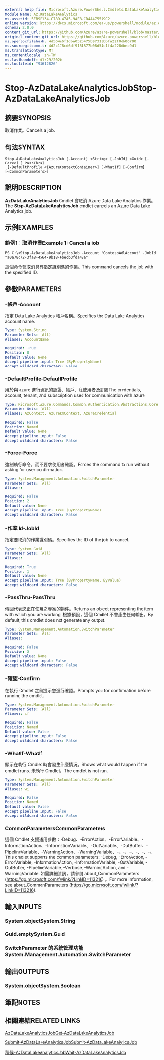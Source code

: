 ```yaml
---
external help file: Microsoft.Azure.PowerShell.Cmdlets.DataLakeAnalytics.dll-Help.xml
Module Name: Az.DataLakeAnalytics
ms.assetid: 5EB9E134-C789-47A5-9AF8-CD4A475559C2
online version: https://docs.microsoft.com/en-us/powershell/module/az.datalakeanalytics/stop-azdatalakeanalyticsjob
schema: 2.0.0
content_git_url: https://github.com/Azure/azure-powershell/blob/master/src/DataLakeAnalytics/DataLakeAnalytics/help/Stop-AzDataLakeAnalyticsJob.md
original_content_git_url: https://github.com/Azure/azure-powershell/blob/master/src/DataLakeAnalytics/DataLakeAnalytics/help/Stop-AzDataLakeAnalyticsJob.md
ms.openlocfilehash: 4d564a6f1dba052b475b97311bbfa22f0db80788
ms.sourcegitcommit: 4d2c178cd6df9151877b08d54c1f4a228dbec9d1
ms.translationtype: MT
ms.contentlocale: zh-TW
ms.lasthandoff: 01/29/2020
ms.locfileid: "93612826"
---
```

# <span data-ttu-id="4a1e1-101">Stop-AzDataLakeAnalyticsJob</span><span class="sxs-lookup"><span data-stu-id="4a1e1-101">Stop-AzDataLakeAnalyticsJob</span></span>

## <span data-ttu-id="4a1e1-102">摘要</span><span class="sxs-lookup"><span data-stu-id="4a1e1-102">SYNOPSIS</span></span>
<span data-ttu-id="4a1e1-103">取消作業。</span><span class="sxs-lookup"><span data-stu-id="4a1e1-103">Cancels a job.</span></span>

## <span data-ttu-id="4a1e1-104">句法</span><span class="sxs-lookup"><span data-stu-id="4a1e1-104">SYNTAX</span></span>

```
Stop-AzDataLakeAnalyticsJob [-Account] <String> [-JobId] <Guid> [-Force] [-PassThru]
 [-DefaultProfile <IAzureContextContainer>] [-WhatIf] [-Confirm] [<CommonParameters>]
```

## <span data-ttu-id="4a1e1-105">說明</span><span class="sxs-lookup"><span data-stu-id="4a1e1-105">DESCRIPTION</span></span>
<span data-ttu-id="4a1e1-106">**AzDataLakeAnalyticsJob** Cmdlet 會取消 Azure Data Lake Analytics 作業。</span><span class="sxs-lookup"><span data-stu-id="4a1e1-106">The **Stop-AzDataLakeAnalyticsJob** cmdlet cancels an Azure Data Lake Analytics job.</span></span>

## <span data-ttu-id="4a1e1-107">示例</span><span class="sxs-lookup"><span data-stu-id="4a1e1-107">EXAMPLES</span></span>

### <span data-ttu-id="4a1e1-108">範例1：取消作業</span><span class="sxs-lookup"><span data-stu-id="4a1e1-108">Example 1: Cancel a job</span></span>
```
PS C:\>Stop-AzDataLakeAnalyticsJob -Account "ContosoAdlAccout" -JobId "a0a78d72-3fa8-4564-9b18-6becb3fda48a"
```

<span data-ttu-id="4a1e1-109">這個命令會取消具有指定識別碼的作業。</span><span class="sxs-lookup"><span data-stu-id="4a1e1-109">This command cancels the job with the specified ID.</span></span>

## <span data-ttu-id="4a1e1-110">參數</span><span class="sxs-lookup"><span data-stu-id="4a1e1-110">PARAMETERS</span></span>

### <span data-ttu-id="4a1e1-111">-帳戶</span><span class="sxs-lookup"><span data-stu-id="4a1e1-111">-Account</span></span>
<span data-ttu-id="4a1e1-112">指定 Data Lake Analytics 帳戶名稱。</span><span class="sxs-lookup"><span data-stu-id="4a1e1-112">Specifies the Data Lake Analytics account name.</span></span>

```yaml
Type: System.String
Parameter Sets: (All)
Aliases: AccountName

Required: True
Position: 0
Default value: None
Accept pipeline input: True (ByPropertyName)
Accept wildcard characters: False
```

### <span data-ttu-id="4a1e1-113">-DefaultProfile</span><span class="sxs-lookup"><span data-stu-id="4a1e1-113">-DefaultProfile</span></span>
<span data-ttu-id="4a1e1-114">用於與 azure 進行通訊的認證、帳戶、租使用者及訂閱</span><span class="sxs-lookup"><span data-stu-id="4a1e1-114">The credentials, account, tenant, and subscription used for communication with azure</span></span>

```yaml
Type: Microsoft.Azure.Commands.Common.Authentication.Abstractions.Core.IAzureContextContainer
Parameter Sets: (All)
Aliases: AzContext, AzureRmContext, AzureCredential

Required: False
Position: Named
Default value: None
Accept pipeline input: False
Accept wildcard characters: False
```

### <span data-ttu-id="4a1e1-115">-Force</span><span class="sxs-lookup"><span data-stu-id="4a1e1-115">-Force</span></span>
<span data-ttu-id="4a1e1-116">強制執行命令，而不要求使用者確認。</span><span class="sxs-lookup"><span data-stu-id="4a1e1-116">Forces the command to run without asking for user confirmation.</span></span>

```yaml
Type: System.Management.Automation.SwitchParameter
Parameter Sets: (All)
Aliases:

Required: False
Position: 2
Default value: None
Accept pipeline input: True (ByPropertyName)
Accept wildcard characters: False
```

### <span data-ttu-id="4a1e1-117">-作業 Id</span><span class="sxs-lookup"><span data-stu-id="4a1e1-117">-JobId</span></span>
<span data-ttu-id="4a1e1-118">指定要取消的作業識別碼。</span><span class="sxs-lookup"><span data-stu-id="4a1e1-118">Specifies the ID of the job to cancel.</span></span>

```yaml
Type: System.Guid
Parameter Sets: (All)
Aliases:

Required: True
Position: 1
Default value: None
Accept pipeline input: True (ByPropertyName, ByValue)
Accept wildcard characters: False
```

### <span data-ttu-id="4a1e1-119">-PassThru</span><span class="sxs-lookup"><span data-stu-id="4a1e1-119">-PassThru</span></span>
<span data-ttu-id="4a1e1-120">傳回代表您正在使用之專案的物件。</span><span class="sxs-lookup"><span data-stu-id="4a1e1-120">Returns an object representing the item with which you are working.</span></span>
<span data-ttu-id="4a1e1-121">根據預設，這個 Cmdlet 不會產生任何輸出。</span><span class="sxs-lookup"><span data-stu-id="4a1e1-121">By default, this cmdlet does not generate any output.</span></span>

```yaml
Type: System.Management.Automation.SwitchParameter
Parameter Sets: (All)
Aliases:

Required: False
Position: 3
Default value: None
Accept pipeline input: False
Accept wildcard characters: False
```

### <span data-ttu-id="4a1e1-122">-確認</span><span class="sxs-lookup"><span data-stu-id="4a1e1-122">-Confirm</span></span>
<span data-ttu-id="4a1e1-123">在執行 Cmdlet 之前提示您進行確認。</span><span class="sxs-lookup"><span data-stu-id="4a1e1-123">Prompts you for confirmation before running the cmdlet.</span></span>

```yaml
Type: System.Management.Automation.SwitchParameter
Parameter Sets: (All)
Aliases: cf

Required: False
Position: Named
Default value: False
Accept pipeline input: False
Accept wildcard characters: False
```

### <span data-ttu-id="4a1e1-124">-WhatIf</span><span class="sxs-lookup"><span data-stu-id="4a1e1-124">-WhatIf</span></span>
<span data-ttu-id="4a1e1-125">顯示在執行 Cmdlet 時會發生什麼情況。</span><span class="sxs-lookup"><span data-stu-id="4a1e1-125">Shows what would happen if the cmdlet runs.</span></span>
<span data-ttu-id="4a1e1-126">未執行 Cmdlet。</span><span class="sxs-lookup"><span data-stu-id="4a1e1-126">The cmdlet is not run.</span></span>

```yaml
Type: System.Management.Automation.SwitchParameter
Parameter Sets: (All)
Aliases: wi

Required: False
Position: Named
Default value: False
Accept pipeline input: False
Accept wildcard characters: False
```

### <span data-ttu-id="4a1e1-127">CommonParameters</span><span class="sxs-lookup"><span data-stu-id="4a1e1-127">CommonParameters</span></span>
<span data-ttu-id="4a1e1-128">這個 Cmdlet 支援通用參數：-Debug、-ErrorAction、-ErrorVariable、-InformationAction、-InformationVariable、-OutVariable、-OutBuffer、-PipelineVariable、-WarningAction、-WarningVariable、-、-、-、-、-、-。</span><span class="sxs-lookup"><span data-stu-id="4a1e1-128">This cmdlet supports the common parameters: -Debug, -ErrorAction, -ErrorVariable, -InformationAction, -InformationVariable, -OutVariable, -OutBuffer, -PipelineVariable, -Verbose, -WarningAction, and -WarningVariable.</span></span> <span data-ttu-id="4a1e1-129">如需詳細資訊，請參閱 about_CommonParameters (https://go.microsoft.com/fwlink/?LinkID=113216) 。</span><span class="sxs-lookup"><span data-stu-id="4a1e1-129">For more information, see about_CommonParameters (https://go.microsoft.com/fwlink/?LinkID=113216).</span></span>

## <span data-ttu-id="4a1e1-130">輸入</span><span class="sxs-lookup"><span data-stu-id="4a1e1-130">INPUTS</span></span>

### <span data-ttu-id="4a1e1-131">System.object</span><span class="sxs-lookup"><span data-stu-id="4a1e1-131">System.String</span></span>

### <span data-ttu-id="4a1e1-132">Guid.empty</span><span class="sxs-lookup"><span data-stu-id="4a1e1-132">System.Guid</span></span>

### <span data-ttu-id="4a1e1-133">SwitchParameter 的系統管理功能</span><span class="sxs-lookup"><span data-stu-id="4a1e1-133">System.Management.Automation.SwitchParameter</span></span>

## <span data-ttu-id="4a1e1-134">輸出</span><span class="sxs-lookup"><span data-stu-id="4a1e1-134">OUTPUTS</span></span>

### <span data-ttu-id="4a1e1-135">System.object</span><span class="sxs-lookup"><span data-stu-id="4a1e1-135">System.Boolean</span></span>

## <span data-ttu-id="4a1e1-136">筆記</span><span class="sxs-lookup"><span data-stu-id="4a1e1-136">NOTES</span></span>

## <span data-ttu-id="4a1e1-137">相關連結</span><span class="sxs-lookup"><span data-stu-id="4a1e1-137">RELATED LINKS</span></span>

[<span data-ttu-id="4a1e1-138">AzDataLakeAnalyticsJob</span><span class="sxs-lookup"><span data-stu-id="4a1e1-138">Get-AzDataLakeAnalyticsJob</span></span>](./Get-AzDataLakeAnalyticsJob.md)

[<span data-ttu-id="4a1e1-139">Submit-AzDataLakeAnalyticsJob</span><span class="sxs-lookup"><span data-stu-id="4a1e1-139">Submit-AzDataLakeAnalyticsJob</span></span>](./Submit-AzDataLakeAnalyticsJob.md)

[<span data-ttu-id="4a1e1-140">稍候-AzDataLakeAnalyticsJob</span><span class="sxs-lookup"><span data-stu-id="4a1e1-140">Wait-AzDataLakeAnalyticsJob</span></span>](./Wait-AzDataLakeAnalyticsJob.md)


